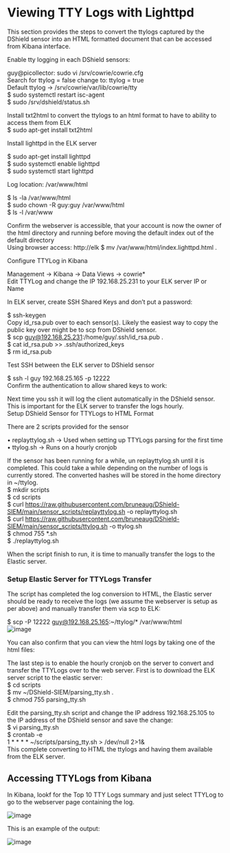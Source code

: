 # Viewing TTY Logs with Lighttpd

This section provides the steps to convert the ttylogs captured by the DShield sensor into an HTML formatted document that can be accessed from Kibana interface.<br>

Enable tty logging in each DShield sensors:

guy@picollector: sudo vi  /srv/cowrie/cowrie.cfg<br>
Search for ttylog = false change to: ttylog = true<br>
Default ttylog → /srv/cowrie/var/lib/cowrie/tty<br>
$ sudo systemctl restart isc-agent<br>
$ sudo /srv/dshield/status.sh<br>

Install txt2html to convert the ttylogs to an html format to have to ability to access them from ELK<br>
$ sudo apt-get install txt2html<br>

Install lighttpd in the ELK server

$ sudo apt-get install lighttpd<br>
$ sudo systemctl enable lighttpd<br>
$ sudo systemctl start lighttpd<br>

Log location: /var/www/html

$ ls -la /var/www/html<br>
$ sudo chown -R guy:guy /var/www/html<br>
$ ls -l /var/www<br>

Confirm the webserver is accessible, that your account is now the owner of the html directory and running before moving the default index out of the default directory<br>
Using browser access: http://elk
$ mv /var/www/html/index.lighttpd.html .<br>

Configure TTYLog in Kibana

Management -> Kibana -> Data Views -> cowrie*<br>
Edit TTYLog and change the IP 192.168.25.231 to your ELK server IP or Name<br>
 

In ELK server, create SSH Shared Keys and don’t put a password:

$ ssh-keygen<br>
Copy id_rsa.pub over to each sensor(s). Likely the easiest way to copy the public key over might be to scp from DShield sensor. <br>
$ scp guy@192.168.25.231:/home/guy/.ssh/id_rsa.pub .<br>
$ cat id_rsa.pub >> .ssh/authorized_keys<br>
$ rm id_rsa.pub<br>

Test SSH between the ELK server to DShield sensor

$ ssh -l guy 192.168.25.165 -p 12222<br>
Confirm the authentication to allow shared keys to work:<br>
 
Next time you ssh it will log the client automatically in the DShield sensor. This is important for the ELK server to transfer the logs hourly.<br>
Setup DShield Sensor for TTYLogs to HTML Format<br>

There are 2 scripts provided for the sensor<br>

•	replayttylog.sh	→ Used when setting up TTYLogs parsing for the first time<br>
•	ttylog.sh → Runs on a hourly cronjob<br>

If the sensor has been running for a while, un replayttylog.sh until it is completed. This could take a while depending on the number of logs is currently stored. The converted hashes will be stored in the home directory in \~/ttylog. <br>
$ mkdir scripts<br>
$ cd scripts<br>
$ curl https://raw.githubusercontent.com/bruneaug/DShield-SIEM/main/sensor_scripts/replayttylog.sh -o replayttylog.sh<br>
$ curl https://raw.githubusercontent.com/bruneaug/DShield-SIEM/main/sensor_scripts/ttylog.sh -o ttylog.sh<br>
$ chmod 755 *.sh<br>
$ ./replayttylog.sh<br>

When the script finish to run, it is time to manually transfer the logs to the Elastic server.<br>

### Setup Elastic Server for TTYLogs Transfer<br>
The script has completed the log conversion to HTML, the Elastic server should be ready to receive the logs (we assume the webserver is setup as per above) and manually transfer them via scp to ELK:<br>

$ scp -P 12222 guy@192.168.25.165:~/ttylog/* /var/www/html<br>
![image](https://github.com/bruneaug/DShield-SIEM/assets/48228401/fb3b7e87-c77f-4635-99b0-0bcef51d9b85)

You can also confirm that you can view the html logs by taking one of the html files:
 
The last step is to enable the hourly cronjob on the server to convert and transfer the TTYLogs over to the web server. First is to download the ELK server script to the elastic server:<br>
$ cd scripts<br>
$ mv ~/DShield-SIEM/parsing_tty.sh .<br>
$ chmod 755 parsing_tty.sh<br>

Edit the parsing_tty.sh script and change the IP address 192.168.25.105 to the IP address of the DShield sensor and save the change:<br>
$ vi parsing_tty.sh<br>
$ crontab -e<br>
1 * * * * ~/scripts/parsing_tty.sh > /dev/null 2>1&<br>
This complete converting to HTML the ttylogs and having them available from the ELK server. <br>

## Accessing TTYLogs from Kibana
In Kibana, lookf for the Top 10 TTY Logs summary and just select TTYLog to go to the webserver page containing the log.

![image](https://github.com/bruneaug/DShield-SIEM/assets/48228401/8981493b-553b-464e-8fc8-a9ff4a39e92e)

This is an example of the output:

![image](https://github.com/bruneaug/DShield-SIEM/assets/48228401/2991bff6-bbd9-4968-9642-1d8b7c78c360)
